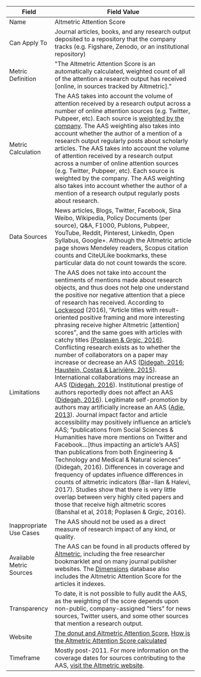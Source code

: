 | Field | Field Value |
|------------------------------|-------------------------------------------------|
| Name | Altmetric Attention Score
| Can Apply To | Journal articles, books, and any research output deposited to a repository that the company tracks (e.g. Figshare, Zenodo, or an institutional repository)|
| Metric Definition | "The Altmetric Attention Score is an automatically calculated, weighted count of all of the attention a research output has received [online, in sources tracked by Altmetric]."|
| Metric Calculation | The AAS takes into account the volume of attention received by a research output across a number of online attention sources (e.g. Twitter, Pubpeer, etc). Each source is [weighted by the company](https://help.altmetric.com/support/solutions/articles/6000060969-how-is-the-altmetric-attention-score-calculated-). The AAS weighting also takes into account whether the author of a mention of a research output regularly posts about scholarly articles.  The AAS takes into account the volume of attention received by a research output across a number of online attention sources (e.g. Twitter, Pubpeer, etc). Each source is weighted by the company. The AAS weighting also takes into account whether the author of a mention of a research output regularly posts about research.
| Data Sources | News articles, Blogs, Twitter, Facebook, Sina Weibo, Wikipedia, Policy Documents (per source), Q&A, F1000, Publons, Pubpeer, YouTube, Reddit, Pinterest, LinkedIn, Open Syllabus, Google+. Although the Altmetric article page shows Mendeley readers, Scopus citation counts and CiteULike bookmarks, these particular data do not count towards the score.
| Limitations | The AAS does not take into account the sentiments of mentions made about research objects, and thus does not help one understand the positive nor negative attention that a piece of research has received. According to [Lockwood](http://doi.org/10.15200/winn.146723.36330) (2016), “Article titles with result-oriented positive framing and more interesting phrasing receive higher Altmetric [attention] scores”, and the same goes with articles with catchy titles [(Poplasen & Grgic, 2016)](http://www.qqml-journal.net/index.php/qqml/article/view/331/329). Conflicting research exists as to whether the number of collaborators on a paper may increase or decrease an AAS ([Didegah, 2016](http://hdl.handle.net/2142/89331); [Haustein, Costas & Larivière, 2015](https://doi.org/10.1371/journal.pone.0120495)). International collaborations may increase an AAS ([Didegah, 2016](http://hdl.handle.net/2142/89331)). Institutional prestige of authors reportedly does not affect an AAS ([Didegah, 2016](http://hdl.handle.net/2142/89331)). Legitimate self-promotion by authors may artificially increase an AAS ([Adie, 2013](https://www.altmetric.com/blog/gaming-altmetrics/)). Journal impact factor and article accessibility may positively influence an article’s AAS; “publications from Social Sciences & Humanities have more mentions on Twitter and Facebook…[thus impacting an article’s AAS] than publications from both Engineering & Technology and Medical & Natural sciences” (Didegah, 2016). Differences in coverage and frequency of updates influence differences in counts of altmetric indicators (Bar-Ilan & Halevi, 2017). Studies show that there is very little overlap between very highly cited papers and those that receive high altmetric scores (Banshal et al, 2018; Poplasen & Grgic, 2016).
| Inappropriate Use Cases | The AAS should not be used as a direct measure of research impact of any kind, or quality.
| Available Metric Sources | The AAS can be found in all products offered by [Altmetric](http://www.altmetric.com/), including the free researcher bookmarklet and on many journal publisher websites. The [Dimensions](https://app.dimensions.ai/discover/publication) database also includes the Altmetric Attention Score for the articles it indexes.
| Transparency | To date, it is not possible to fully audit the AAS, as the weighting of the score depends upon non-public, company-assigned "tiers" for news sources, Twitter users, and some other sources that mention a research output.
| Website | [The donut and Altmetric Attention Score](https://www.altmetric.com/about-our-data/the-donut-and-score/), [How is the Altmetric Attention Score calculated](https://help.altmetric.com/support/solutions/articles/6000060969-how-is-the-altmetric-score-calculated-) |
| Timeframe | Mostly post-2011. For more information on the coverage dates for sources contributing to the AAS, [visit the Altmetric website](https://help.altmetric.com/support/solutions/articles/6000136884-when-did-altmetric-start-tracking-attention-to-each-attention-source-).

